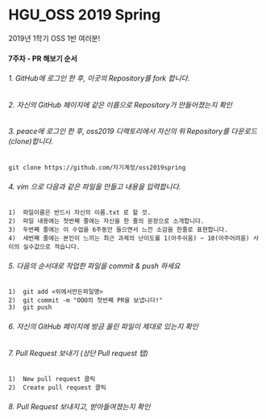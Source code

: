 # HGU_OSS 2019 Spring
2019년 1학기 OSS 1반 여러분!  
  
#### 7주차 - PR 해보기 순서  

###### 1. GitHub에 로그인 한 후, 이곳의 Repository를 fork 합니다.  
###### 2. 자신의 GitHub 페이지에 같은 이름으로 Repository가 만들어졌는지 확인  
###### 3. peace에 로그인 한 후, oss2019 디랙토리에서 자신의 위 Repository를 다운로드(clone)합니다.
	git clone https://github.com/자기계정/oss2019spring
###### 4. vim 으로 다음과 같은 파일을 만들고 내용을 입력합니다. 
	1)  파일이름은 반드시 자신의 이름.txt 로 할 것.  
 	2)  파일 내용에는 첫번째 줄에는 자신을 한 줄의 문장으로 소개합니다.  
 	3)  두번째 줄에는 이 수업을 6주동안 들으면서 느낀 소감을 한줄로 표현합니다.  
 	4)  세번째 줄에는 본인이 느끼는 최근 과제의 난이도를 1(아주쉬움) ~ 10(아주어려움) 사이의 실수값으로 적습니다.  
###### 5. 다음의 순서대로 작업한 파일을 commit & push 하세요
 	1)  git add <위에서만든파일명>
	2)  git commit -m "OOO의 첫번째 PR을 보냅니다!"  
 	3)  git push    
###### 6. 자신의 GitHub 페이지에 방금 올린 파일이 제대로 있는지 확인  
###### 7. Pull Request 보내기 (상단 Pull request 탭) 
 	1)  New pull request 클릭  
	2)  Create pull request 클릭
###### 8. Pull Request 보내지고, 받아들여졌는지 확인  
